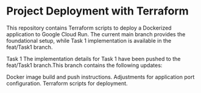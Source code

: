 # Project Deployment with Terraform

This repository contains Terraform scripts to deploy a Dockerized application to Google Cloud Run. The current main branch provides the foundational setup, while Task 1 implementation is available in the feat/Task1 branch.

Task 1
The implementation details for Task 1 have been pushed to the feat/Task1 branch.This branch contains the following updates:

Docker image build and push instructions.
Adjustments for application port configuration.
Terraform scripts for deployment.
